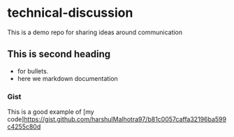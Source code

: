 # technical-discussion
This is a demo repo for sharing ideas around communication

## This is second heading 
* for bullets.
* here we markdown documentation 

### Gist

This is a good example of [my code]https://gist.github.com/harshulMalhotra97/b81c0057caffa32196ba599c4255c80d
